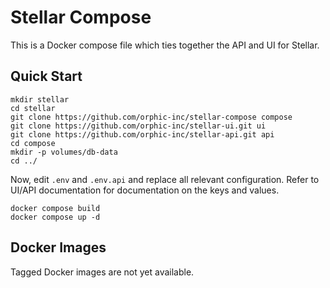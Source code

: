 # Stellar Compose

This is a Docker compose file which ties together the API and UI for Stellar.

## Quick Start

    mkdir stellar
    cd stellar
    git clone https://github.com/orphic-inc/stellar-compose compose
    git clone https://github.com/orphic-inc/stellar-ui.git ui
    git clone https://github.com/orphic-inc/stellar-api.git api
    cd compose
    mkdir -p volumes/db-data
    cd ../

Now, edit `.env` and `.env.api` and replace all relevant configuration. Refer to UI/API documentation for documentation on the keys and values.

    docker compose build
    docker compose up -d

## Docker Images

Tagged Docker images are not yet available.
